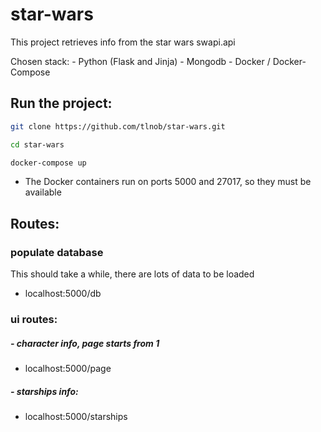 # star-wars

This project retrieves info from the star wars swapi.api


Chosen stack:
    - Python (Flask and Jinja)
    - Mongodb
    - Docker / Docker-Compose

## Run the project:
```bash
git clone https://github.com/tlnob/star-wars.git
```

```bash
cd star-wars
```

```bash
docker-compose up
```
- The Docker containers run on ports 5000 and 27017, so they must be available

## Routes:

### populate database 
This should take a while, there are lots of data to be loaded
 -  localhost:5000/db

### ui routes:
##### - character info, page starts from 1
 - localhost:5000/page
##### - starships info:
  - localhost:5000/starships

